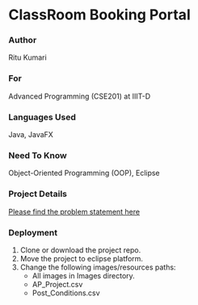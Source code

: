 # ClassRoom Booking Portal

### Author
Ritu Kumari
### For
Advanced Programming (CSE201) at IIIT-D

### Languages Used
Java, JavaFX

### Need To Know
Object-Oriented Programming (OOP), Eclipse

### Project Details
[Please find the problem statement here](approjectoption-1-classroomroombookingsystem_14067.pdf)

### Deployment
1. Clone or download the project repo.
2. Move the project to eclipse platform.
3. Change the following images/resources paths:
   - All images in Images directory.
   - AP_Project.csv
   - Post_Conditions.csv
